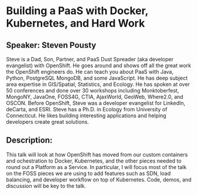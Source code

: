 # Building a PaaS with Docker, Kubernetes, and Hard Work 

## Speaker: Steven Pousty

Steve is a Dad, Son, Partner, and PaaS Dust Spreader (aka developer evangelist) with OpenShift. He goes around and shows off all the great work the OpenShift engineers do. He can teach you about PaaS with Java, Python, PostgreSQL MongoDB, and some JavaScript. He has deep subject area expertise in GIS/Spatial, Statistics, and Ecology. He has spoken at over 50 conferences and done over 30 workshops including Monktoberfest, MongoNY, JavaOne, FOSS4G, CTIA, AjaxWorld, GeoWeb, Where2.0, and OSCON. Before OpenShift, Steve was a developer evangelist for LinkedIn, deCarta, and ESRI. Steve has a Ph.D. in Ecology from University of Connecticut. He likes building interesting applications and helping developers create great solutions. 

## Description: 

This talk will look at how OpenShift has moved from our custom containers and ochestration to Docker, Kubernetes, and the other pieces needed to round out a Platform as a Service. In particular, I will focus most of the talk on the FOSS pieces we are using to add features such as SDN, load balancing, and developer workflow on top of Kubernetes. Code, demos, and discussion will be key to the talk. 
